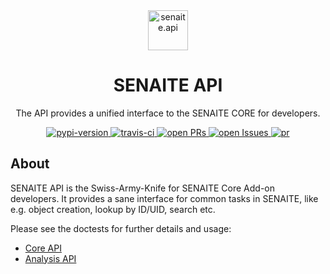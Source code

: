 <div align="center">

  <a href="https://github.com/senaite/senaite.api">
    <img src="static/logo.png" alt="senaite.api" height="64" />
  </a>
  <h1>SENAITE API</h1>

  <p>The API provides a unified interface to the SENAITE CORE for developers.</p>

  <div>
    <a href="https://pypi.python.org/pypi/senaite.api">
      <img src="https://img.shields.io/pypi/v/senaite.api.svg?style=flat-square" alt="pypi-version" />
    </a>
    <a href="https://travis-ci.org/senaite/senaite.api">
      <img src="https://img.shields.io/travis/senaite/senaite.api.svg?style=flat-square" alt="travis-ci" />
    </a>
    <a href="https://github.com/senaite/senaite.api/pulls">
      <img src="https://img.shields.io/github/issues-pr/senaite/senaite.api.svg?style=flat-square" alt="open PRs" />
    </a>
    <a href="https://github.com/senaite/senaite.api/issues">
      <img src="https://img.shields.io/github/issues/senaite/senaite.api.svg?style=flat-square" alt="open Issues" />
    </a>
    <a href="#">
      <img src="https://img.shields.io/badge/PRs-welcome-brightgreen.svg?style=flat-square" alt="pr" />
    </a>
  </div>
</div>

## About

SENAITE API is the Swiss-Army-Knife for SENAITE Core Add-on developers. It
provides a sane interface for common tasks in SENAITE, like e.g. object
creation, lookup by ID/UID, search etc.

Please see the doctests for further details and usage:

- [Core API](src/senaite/api/docs/API.rst)
- [Analysis API](src/senaite/api/docs/API_analysis.rst)
